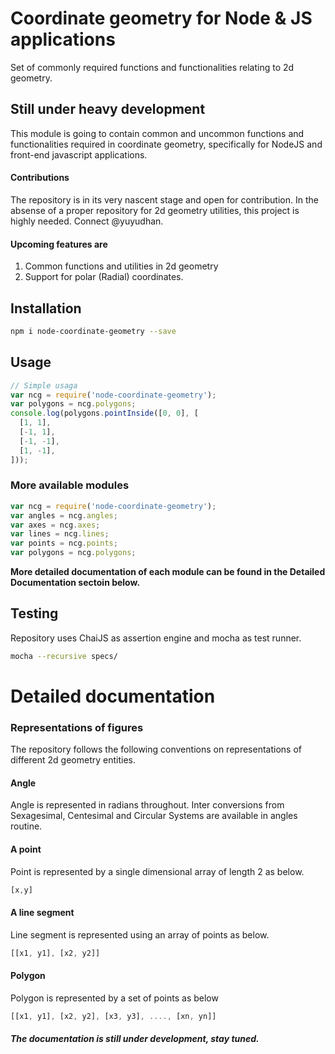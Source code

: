 # Coordinate geometry for Node & JS applications
Set of commonly required functions and functionalities relating to 2d geometry.


## Still under heavy development
This module is going to contain common and uncommon functions and functionalities required in coordinate geometry, specifically for NodeJS and front-end javascript applications.

#### Contributions
The repository is in its very nascent stage and open for contribution. In the absense of a proper repository for 2d geometry utilities, this project is highly needed. Connect @yuyudhan.

#### Upcoming features are
1. Common functions and utilities in 2d geometry
2. Support for polar (Radial) coordinates.

## Installation
```sh
npm i node-coordinate-geometry --save
```

## Usage
```js
// Simple usaga
var ncg = require('node-coordinate-geometry');
var polygons = ncg.polygons;
console.log(polygons.pointInside([0, 0], [
  [1, 1],
  [-1, 1],
  [-1, -1],
  [1, -1],
]));
```
### More available modules
```js
var ncg = require('node-coordinate-geometry');
var angles = ncg.angles;
var axes = ncg.axes;
var lines = ncg.lines;
var points = ncg.points;
var polygons = ncg.polygons;
```
**More detailed documentation of each module can be found in the Detailed Documentation sectoin below.**

## Testing

Repository uses ChaiJS as assertion engine and mocha as test runner.

```sh
mocha --recursive specs/
```


# Detailed documentation
### Representations of figures
The repository follows the following conventions on representations of different 2d geometry entities.

#### Angle
Angle is represented in radians throughout. Inter conversions from Sexagesimal, Centesimal and Circular Systems are available in angles routine.

#### A point
Point is represented by a single dimensional array of length 2 as below.
```js
[x,y]
```
#### A line segment
Line segment is represented using an array of points as below.
```js
[[x1, y1], [x2, y2]]
```
#### Polygon
Polygon is represented by a set of points as below
```js
[[x1, y1], [x2, y2], [x3, y3], ...., [xn, yn]]
```

##### The documentation is still under development, stay tuned.
